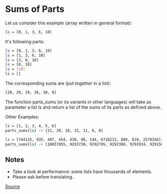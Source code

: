 # Sums of Parts

Let us consider this example (array written in general format):

```bash
ls = [0, 1, 3, 6, 10]
```

It's following parts:

```bash
ls = [0, 1, 3, 6, 10]
ls = [1, 3, 6, 10]
ls = [3, 6, 10]
ls = [6, 10]
ls = [10]
ls = []
```

The corresponding sums are (put together in a list): 

```bash
[20, 20, 19, 16, 10, 0]
```

The function parts_sums (or its variants in other languages) will take as
parameter a list ls and return a list of the sums of its parts as defined above.

Other Examples:

```bash
ls = [1, 2, 3, 4, 5, 6] 
parts_sums(ls) -> [21, 20, 18, 15, 11, 6, 0]

ls = [744125, 935, 407, 454, 430, 90, 144, 6710213, 889, 810, 2579358]
parts_sums(ls) -> [10037855, 9293730, 9292795, 9292388, 9291934, 9291504, 9291414, 9291270, 2581057, 2580168, 2579358, 0]
```

## Notes

- Take a look at performance: some lists have thousands of elements.
- Please ask before translating.

[Source](https://www.codewars.com/kata/5ce399e0047a45001c853c2b/python)